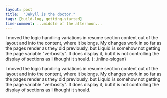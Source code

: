 ```yaml
---
layout: post
title:  "Jekyll is the doctor."
tags: [build-log, getting-started]
time-comment: ...middle of the afternoon...
---
```


I moved the logic handling variations in resume section content out of the layout and into the content, where it belongs. My changes work in so far as the pages render as they did previously,  but Liquid is somehow not getting the page variable "verbosity". It does display it, but it is not controlling the display of sections as I thought it should.
{: .inline-slogan}

I moved the logic handling variations in resume section content out of the layout and into the content, where it belongs. My changes work in so far as the pages render as they did previously,  but Liquid is somehow not getting the page variable "verbosity". It does display it, but it is not controlling the display of sections as I thought it should.
